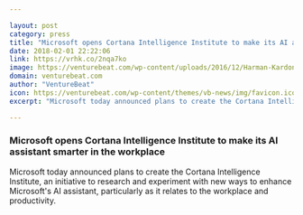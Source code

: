```yaml
---

layout: post
category: press
title: "Microsoft opens Cortana Intelligence Institute to make its AI assistant smarter in the workplace"
date: 2018-02-01 22:22:06
link: https://vrhk.co/2nqa7ko
image: https://venturebeat.com/wp-content/uploads/2016/12/Harman-Kardon-Cortana-assistant-screenshot.png?fit=780%2C488&strip=all
domain: venturebeat.com
author: "VentureBeat"
icon: https://venturebeat.com/wp-content/themes/vb-news/img/favicon.ico
excerpt: "Microsoft today announced plans to create the Cortana Intelligence Institute, an initiative to research and experiment with new ways to enhance Microsoft's AI assistant, particularly as it relates to the workplace and productivity."

---
```


### Microsoft opens Cortana Intelligence Institute to make its AI assistant smarter in the workplace

Microsoft today announced plans to create the Cortana Intelligence Institute, an initiative to research and experiment with new ways to enhance Microsoft's AI assistant, particularly as it relates to the workplace and productivity.